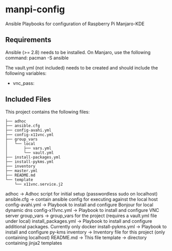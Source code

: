 # manpi-config
Ansible Playbooks for configuration of Raspberry Pi Manjaro-KDE


## Requirements

Ansible (>= 2.8) needs to be installed. On Manjaro, use the following command:
pacman -S ansible

The vault.yml (not included) needs to be created and should include the following variables:
- vnc_pass: 

## Included Files

This project contains the following files:
```
├── adhoc
├── ansible.cfg
├── config-avahi.yml
├── config-x11vnc.yml
├── group_vars
│   └── local
│       ├── vars.yml
│       └── vault.yml
├── install-packages.yml
├── install-pykms.yml
├── inventory
├── master.yml
├── README.md
└── template
    └── x11vnc.service.j2
```

adhoc                 -> Adhoc script for initial setup (passwordless sudo on localhost)
ansible.cfg           -> contain ansible config for executing against the local host
config-avahi.yml      -> Playbook to install and configure Bonjour for local dynamic dns
config-x11vnc.yml     -> Playbook to install and configure VNC server
group_vars            -> group_vars for the project (requires a vault.yml file under local)
install_packages.yml  -> Playbook to install and configure additional packages. Currently only docker
install-pykms.yml     -> Playbook to install and configure py-kms
inventory             -> Inventory file for this project (only containing localhost)
README.md             -> This file
template              -> directory containing jinja2 templates

